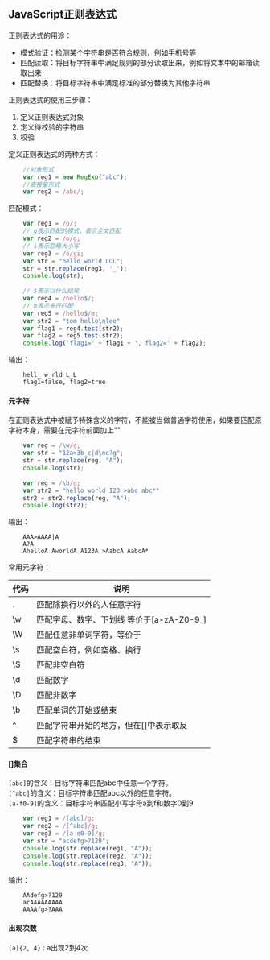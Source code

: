 ## JavaScript正则表达式

正则表达式的用途：

- 模式验证：检测某个字符串是否符合规则，例如手机号等
- 匹配读取：将目标字符串中满足规则的部分读取出来，例如将文本中的邮箱读取出来
- 匹配替换：将目标字符串中满足标准的部分替换为其他字符串

正则表达式的使用三步骤：

1. 定义正则表达式对象
2. 定义待校验的字符串
3. 校验

定义正则表达式的两种方式：

```js
    //对象形式
    var reg1 = new RegExp("abc");
    //直接量形式
    var reg2 = /abc/;
```

匹配模式：

```javascript
    var reg1 = /o/;
    // g表示匹配的模式，表示全文匹配
    var reg2 = /o/g;
    // i表示忽略大小写
    var reg3 = /o/gi;
    var str = "hello world LOL";
    str = str.replace(reg3, '_');
    console.log(str);
    
    // $表示以什么结尾
    var reg4 = /hello$/;
    // m表示多行匹配
    var reg5 = /hello$/m;
    var str2 = "tom hello\nlee"
    var flag1 = reg4.test(str2);
    var flag2 = reg5.test(str2);
    console.log('flag1=' + flag1 + ', flag2=' + flag2);
```

输出：

```
    hell_ w_rld L_L
    flag1=false, flag2=true
```

#### 元字符

在正则表达式中被赋予特殊含义的字符，不能被当做普通字符使用，如果要匹配原字符本身，需要在元字符前面加上"\"

```js
    var reg = /\w/g;
    var str = "12a>3b_c|d\ne?g";
    str = str.replace(reg, "A");
    console.log(str);
    
    var reg = /\b/g;
    var str2 = "hello world 123 >abc abc*"
    str2 = str2.replace(reg, "A");
    console.log(str2);
```

输出：

```
    AAA>AAAA|A
    A?A
    AhelloA AworldA A123A >AabcA AabcA*
```

常用元字符：

| 代码 | 说明 |
| ---- | ---- |
| . | 匹配除换行以外的人任意字符 |
| \w | 匹配字母、数字、下划线 等价于[a-zA-Z0-9_] |
| \W | 匹配任意非单词字符，等价于 |
| \s | 匹配空白符，例如空格、换行 |
| \S | 匹配非空白符 |
| \d | 匹配数字 |
| \D | 匹配非数字 |
| \b | 匹配单词的开始或结束 |
| ^ | 匹配字符串开始的地方，但在[]中表示取反 |
| $ | 匹配字符串的结束 |

#### []集合

`[abc]`的含义：目标字符串匹配abc中任意一个字符。  
`[^abc]`的含义：目标字符串匹配abc以外的任意字符。  
`[a-f0-9]`的含义：目标字符串匹配小写字母a到f和数字0到9

```js
    var reg1 = /[abc]/g;
    var reg2 = /[^abc]/g;
    var reg3 = /[a-e0-9]/g;
    var str = "acdefg>?129";
    console.log(str.replace(reg1, "A"));
    console.log(str.replace(reg2, "A"));
    console.log(str.replace(reg3, "A"));
```

输出：

```
    AAdefg>?129
    acAAAAAAAAA
    AAAAfg>?AAA
```

#### 出现次数

`[a]{2, 4}` : a出现2到4次